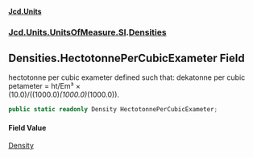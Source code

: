 #### [Jcd.Units](index.md 'index')
### [Jcd.Units.UnitsOfMeasure.SI](Jcd.Units.UnitsOfMeasure.SI.md 'Jcd.Units.UnitsOfMeasure.SI').[Densities](Densities.md 'Jcd.Units.UnitsOfMeasure.SI.Densities')

## Densities.HectotonnePerCubicExameter Field

hectotonne per cubic exameter defined such that: dekatonne per cubic petameter = ht/Em³ ×  
(10.0)/((1000.0)*(1000.0)*(1000.0)).

```csharp
public static readonly Density HectotonnePerCubicExameter;
```

#### Field Value
[Density](Density.md 'Jcd.Units.UnitTypes.Density')